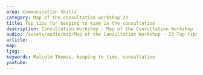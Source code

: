 ```yaml
---
area: Communication Skills
category: Map of the consultation workshop 23
title: Top tips for keeping to time in the consultation
description: Consultation Workshop - Map of the Consultation Workshop - 23 Top tips for keeping to time in the consultation
audio: /assets/audio/map/Map of the Consultation Workshop - 23 Top tips for keeping to time in the consultation - MQ.mp3
article: 
map:
ljog:  
keywords: Malcolm Thomas, keeping to time, consultation
youtube: 
--- 
```

